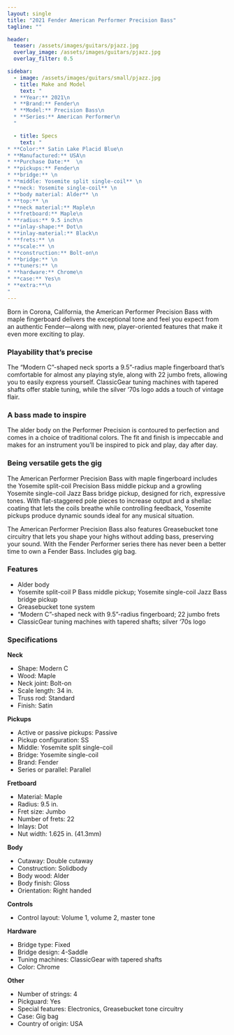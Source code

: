 ```yaml
---
layout: single
title: "2021 Fender American Performer Precision Bass"
tagline: ""

header:
  teaser: /assets/images/guitars/pjazz.jpg
  overlay_image: /assets/images/guitars/pjazz.jpg
  overlay_filter: 0.5

sidebar:
  - image: /assets/images/guitars/small/pjazz.jpg
  - title: Make and Model
    text: "
  * **Year:** 2021\n
  * **Brand:** Fender\n
  * **Model:** Precision Bass\n
  * **Series:** American Performer\n
  "

  - title: Specs
    text: "
* **Color:** Satin Lake Placid Blue\n
* **Manufactured:** USA\n
* **Purchase Date:**  \n
* **pickups:** Fender\n 
* **bridge:** \n
* **middle: Yosemite split single-coil** \n
* **neck: Yosemite single-coil** \n
* **body material: Alder** \n
* **top:** \n
* **neck material:** Maple\n
* **fretboard:** Maple\n
* **radius:** 9.5 inch\n
* **inlay-shape:** Dot\n
* **inlay-material:** Black\n
* **frets:** \n
* **scale:** \n
* **construction:** Bolt-on\n
* **bridge:** \n
* **tuners:** \n
* **hardware:** Chrome\n
* **case:** Yes\n
* **extra:**\n
"
---
```


Born in Corona, California, the American Performer Precision Bass with maple fingerboard delivers the exceptional tone and feel you expect from an authentic Fender—along with new, player-oriented features that make it even more exciting to play. 

### Playability that’s precise

The “Modern C”-shaped neck sports a 9.5”-radius maple fingerboard that’s comfortable for almost any playing style, along with 22 jumbo frets, allowing you to easily express yourself. ClassicGear tuning machines with tapered shafts offer stable tuning, while the silver ‘70s logo adds a touch of vintage flair.

### A bass made to inspire

The alder body on the Performer Precision is contoured to perfection and comes in a choice of traditional colors. The fit and finish is impeccable and makes for an instrument you’ll be inspired to pick and play, day after day.

### Being versatile gets the gig

The American Performer Precision Bass with maple fingerboard includes the Yosemite split-coil Precision Bass middle pickup and a growling Yosemite single-coil Jazz Bass bridge pickup, designed for rich, expressive tones. With flat-staggered pole pieces to increase output and a shellac coating that lets the coils breathe while controlling feedback, Yosemite pickups produce dynamic sounds ideal for any musical situation. 

The American Performer Precision Bass also features Greasebucket tone circuitry that lets you shape your highs without adding bass, preserving your sound. With the Fender Performer series there has never been a better time to own a Fender Bass. Includes gig bag.

### Features

* Alder body
* Yosemite split-coil P Bass middle pickup; Yosemite single-coil Jazz Bass bridge pickup
* Greasebucket tone system
* “Modern C”-shaped neck with 9.5”-radius fingerboard; 22 jumbo frets
* ClassicGear tuning machines with tapered shafts; silver ‘70s logo

### Specifications	

**Neck**

* Shape: Modern C
* Wood: Maple
* Neck joint: Bolt-on
* Scale length: 34 in.
* Truss rod: Standard
* Finish: Satin

**Pickups**

* Active or passive pickups: Passive
* Pickup configuration: SS
* Middle: Yosemite split single-coil
* Bridge: Yosemite single-coil
* Brand: Fender
* Series or parallel: Parallel

**Fretboard**

* Material: Maple
* Radius: 9.5 in.
* Fret size: Jumbo
* Number of frets: 22
* Inlays: Dot
* Nut width: 1.625 in. (41.3mm)

**Body**

* Cutaway: Double cutaway
* Construction: Solidbody
* Body wood: Alder
* Body finish: Gloss
* Orientation: Right handed

**Controls**

* Control layout: Volume 1, volume 2, master tone

**Hardware**

* Bridge type: Fixed
* Bridge design: 4-Saddle 
* Tuning machines: ClassicGear with tapered shafts
* Color: Chrome

**Other**

* Number of strings: 4
* Pickguard: Yes
* Special features: Electronics, Greasebucket tone circuitry
* Case: Gig bag
* Country of origin: USA